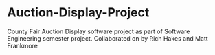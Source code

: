 # Auction-Display-Project
County Fair Auction Display software project as part of Software Engineering semester project.  Collaborated on by Rich Hakes and Matt Frankmore
